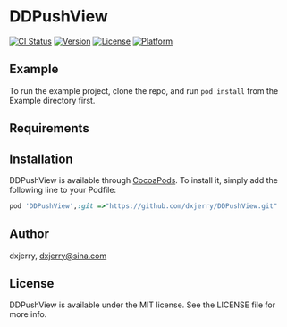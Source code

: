 # DDPushView

[![CI Status](https://img.shields.io/travis/dxjerry/DDPushView.svg?style=flat)](https://travis-ci.org/dxjerry/DDPushView)
[![Version](https://img.shields.io/cocoapods/v/DDPushView.svg?style=flat)](https://cocoapods.org/pods/DDPushView)
[![License](https://img.shields.io/cocoapods/l/DDPushView.svg?style=flat)](https://cocoapods.org/pods/DDPushView)
[![Platform](https://img.shields.io/cocoapods/p/DDPushView.svg?style=flat)](https://cocoapods.org/pods/DDPushView)

## Example

To run the example project, clone the repo, and run `pod install` from the Example directory first.

## Requirements

## Installation

DDPushView is available through [CocoaPods](https://cocoapods.org). To install
it, simply add the following line to your Podfile:

```ruby
pod 'DDPushView',:git =>"https://github.com/dxjerry/DDPushView.git"
```

## Author

dxjerry, dxjerry@sina.com

## License

DDPushView is available under the MIT license. See the LICENSE file for more info.
